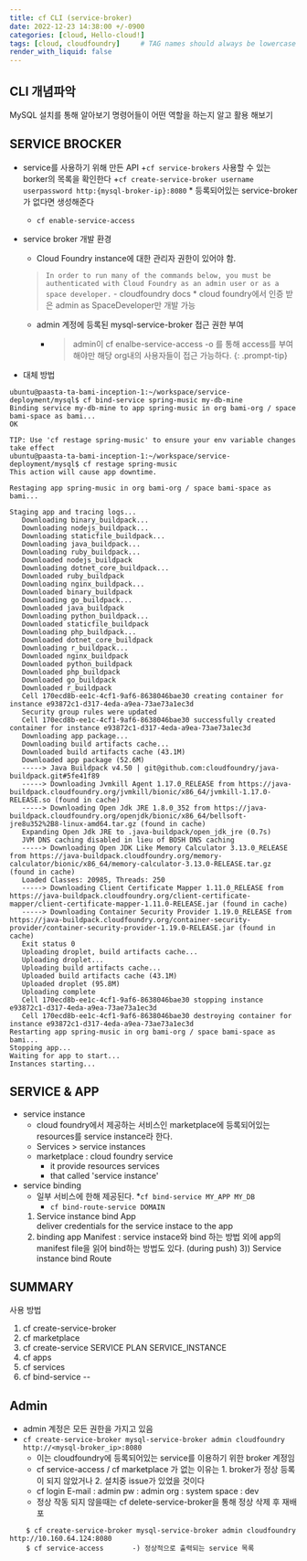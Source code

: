 ```yaml
---
title: cf CLI (service-broker)
date: 2022-12-23 14:38:00 +/-0900
categories: [cloud, Hello-cloud!]
tags: [cloud, cloudfoundry]     # TAG names should always be lowercase
render_with_liquid: false
---
```




<h2 data-toc-skip>CLI 개념파악</h2> 
MySQL 설치를 통해 알아보기 명령어들이 어떤 역할을 하는지 알고 활용 해보기
       
## SERVICE BROCKER
- service를 사용하기 위해 만든 API
    +`cf service-brokers`      사용할 수 있는 borker의 목록을 확인한다
    +`cf create-service-broker username userpassword http:{mysql-broker-ip}:8080`
        * 등록되어있는 service-broker가 없다면 생성해준다
    + `cf enable-service-access`
-  service broker 개발 환경
    + Cloud Foundry instance에 대한 관리자 권한이 있어야 함.
    > `In order to run many of the commands below, you must be authenticated with Cloud Foundry as an admin user or as a space developer.`                                                   - cloudfoundry docs
        * cloud foundry에서 인증 받은 admin as SpaceDeveloper만 개발 가능 
    + admin 계정에 등록된 mysql-service-broker 접근 권한 부여
        * > admin이 cf enalbe-service-access <service name> -o <org-name> 를 통해 access를 부여해야만 해당 org내의 사용자들이 접근 가능하다. {: .prompt-tip} <br>

- 대체 방법
```console
ubuntu@paasta-ta-bami-inception-1:~/workspace/service-deployment/mysql$ cf bind-service spring-music my-db-mine
Binding service my-db-mine to app spring-music in org bami-org / space bami-space as bami...
OK

TIP: Use 'cf restage spring-music' to ensure your env variable changes take effect
ubuntu@paasta-ta-bami-inception-1:~/workspace/service-deployment/mysql$ cf restage spring-music
This action will cause app downtime.

Restaging app spring-music in org bami-org / space bami-space as bami...

Staging app and tracing logs...
   Downloading binary_buildpack...
   Downloading nodejs_buildpack...
   Downloading staticfile_buildpack...
   Downloading java_buildpack...
   Downloading ruby_buildpack...
   Downloaded nodejs_buildpack
   Downloading dotnet_core_buildpack...
   Downloaded ruby_buildpack
   Downloading nginx_buildpack...
   Downloaded binary_buildpack
   Downloading go_buildpack...
   Downloaded java_buildpack
   Downloading python_buildpack...
   Downloaded staticfile_buildpack
   Downloading php_buildpack...
   Downloaded dotnet_core_buildpack
   Downloading r_buildpack...
   Downloaded nginx_buildpack
   Downloaded python_buildpack
   Downloaded php_buildpack
   Downloaded go_buildpack
   Downloaded r_buildpack
   Cell 170ecd8b-ee1c-4cf1-9af6-8638046bae30 creating container for instance e93872c1-d317-4eda-a9ea-73ae73a1ec3d
   Security group rules were updated
   Cell 170ecd8b-ee1c-4cf1-9af6-8638046bae30 successfully created container for instance e93872c1-d317-4eda-a9ea-73ae73a1ec3d
   Downloading app package...
   Downloading build artifacts cache...
   Downloaded build artifacts cache (43.1M)
   Downloaded app package (52.6M)
   -----> Java Buildpack v4.50 | git@github.com:cloudfoundry/java-buildpack.git#5fe41f89
   -----> Downloading Jvmkill Agent 1.17.0_RELEASE from https://java-buildpack.cloudfoundry.org/jvmkill/bionic/x86_64/jvmkill-1.17.0-RELEASE.so (found in cache)
   -----> Downloading Open Jdk JRE 1.8.0_352 from https://java-buildpack.cloudfoundry.org/openjdk/bionic/x86_64/bellsoft-jre8u352%2B8-linux-amd64.tar.gz (found in cache)
   Expanding Open Jdk JRE to .java-buildpack/open_jdk_jre (0.7s)
   JVM DNS caching disabled in lieu of BOSH DNS caching
   -----> Downloading Open JDK Like Memory Calculator 3.13.0_RELEASE from https://java-buildpack.cloudfoundry.org/memory-calculator/bionic/x86_64/memory-calculator-3.13.0-RELEASE.tar.gz (found in cache)
   Loaded Classes: 20985, Threads: 250
   -----> Downloading Client Certificate Mapper 1.11.0_RELEASE from https://java-buildpack.cloudfoundry.org/client-certificate-mapper/client-certificate-mapper-1.11.0-RELEASE.jar (found in cache)
   -----> Downloading Container Security Provider 1.19.0_RELEASE from https://java-buildpack.cloudfoundry.org/container-security-provider/container-security-provider-1.19.0-RELEASE.jar (found in cache)
   Exit status 0
   Uploading droplet, build artifacts cache...
   Uploading droplet...
   Uploading build artifacts cache...
   Uploaded build artifacts cache (43.1M)
   Uploaded droplet (95.8M)
   Uploading complete
   Cell 170ecd8b-ee1c-4cf1-9af6-8638046bae30 stopping instance e93872c1-d317-4eda-a9ea-73ae73a1ec3d
   Cell 170ecd8b-ee1c-4cf1-9af6-8638046bae30 destroying container for instance e93872c1-d317-4eda-a9ea-73ae73a1ec3d
Restarting app spring-music in org bami-org / space bami-space as bami...
Stopping app...
Waiting for app to start...
Instances starting...
```

## SERVICE & APP

-   service instance    
    + cloud foundry에서 제공하는 서비스인 marketplace에 등록되어있는 resources를 service instance라 한다. <br>
    + Services >  service instances <br>
    + marketplace :   cloud foundry service <br>
        * it provide resources services  <br>
        * that called 'service instance' <br>
-  service binding
    + 일부 서비스에 한해 제공된다.
        *`cf bind-service MY_APP MY_DB`
        * `cf bind-route-service DOMAIN`
    1) Service instance bind App <br>
        deliver credentials for the service instace to the app<br>
    2) binding app Manifest : service instace와 bind 하는 방법 외에  app의 manifest file을 읽어 bind하는 방법도 있다.  (during push)
    3)) Service instance bind Route
##  SUMMARY
사용 방법
1) cf create-service-broker     
2) cf marketplace
2) cf create-service SERVICE PLAN SERVICE_INSTANCE
3) cf apps
4) cf services
5) cf bind-service --

## Admin
- admin 계정은 모든 권한을 가지고 있음
- `cf create-service-broker mysql-service-broker admin cloudfoundry http://<mysql-broker_ip>:8080`
    + 이는 cloudfoundry에 등록되어있는 service를 이용하기 위한 broker 계정임
    + cf service-access / cf marketplace 가 없는 이유는 1. broker가 정상 등록이 되지 않았거나 2. 설치중 issue가 있었을 것이다
    + cf login 
    E-mail : admin pw : admin 
    org : system
    space : dev
    + 정상 작동 되지 않을때는 cf delete-service-broker을 통해 정상 삭제 후 재배포

```console
    $ cf create-service-broker mysql-service-broker admin cloudfoundry http://10.160.64.124:8080
    $ cf service-access       -) 정상적으로 출력되는 service 목록
```

